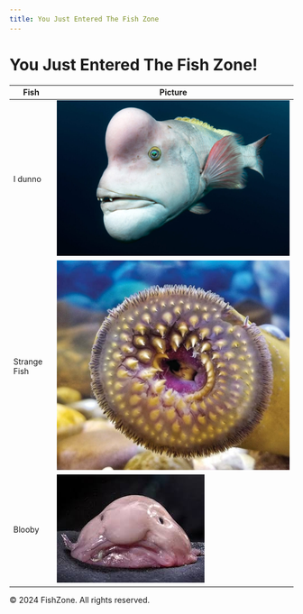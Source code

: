 ```yaml
---
title: You Just Entered The Fish Zone
---
```


# You Just Entered The Fish Zone!

| Fish | Picture |
|----|----|
| I dunno | ![First Fish](docs/assets/images/Sheepshead-wrasse-1024x683.jpg) |
| Strange Fish| ![Strange Fish](docs/assets/images/A-strange-fish.jpg) | 
| Blooby| ![Blooby](docs/assets/images/ugly.jpg) | 


© 2024 FishZone. All rights reserved.
